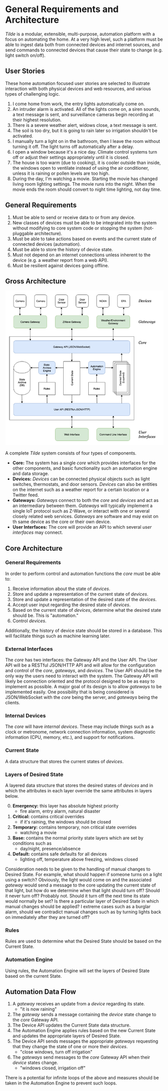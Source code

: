 # General Requirements and Architecture

_Tilde_ is a modular, extensible, multi-purpose, automation platform with a focus on automating the home. At a very high level, such a platform must be able to ingest data both from connected devices and internet sources, and send commands to connected devices that cause their state to change (e.g. light switch on/off).

## User Stories

These home automation focused user stories are selected to illustrate interaction with both physical devices and web resources, and various types of challenging logic. 

1. I come home from work, the entry lights automatically come on.
2. An intruder alarm is activated. All of the lights come on, a siren sounds, a text message is sent, and surveillance cameras begin recording at their highest resolution. 
3. There is a severe weather alert, widows close, a text message is sent. 
4. The soil is too dry, but it is going to rain later so irrigation shouldn't be activated.
5. I manually turn a light on in the bathroom, then I leave the room without turning it off. The light turns off automatically after a delay.
6. I open a window because it's a nice day. Climate control systems turn off or adjust their settings appropriately until it is closed. 
7. The house is too warm (due to cooking), it is cooler outside than inside, the windows open to ventilate instead of using the air conditioner, unless it is raining or pollen levels are too high.
8. During the day, I'm watching a movie. Starting the movie has changed living room lighting settings. The movie runs into the night. When the movie ends the room should convert to night time lighting, not day time. 

## General Requirements

1. Must be able to send or receive data to or from any device.
2. New classes of devices must be able to be integrated into the system without modifying to core system code or stopping the system (hot-pluggable architecture).
3. Must be able to take actions based on events and the current state of connected devices (automation).
4. Must be able to store the history of device state.
5. Must not depend on an internet connections unless inherent to the device (e.g. a weather report from a web API).
6. Must be resilient against devices going offline.

## Gross Architecture

![architecture diagram](https://raw.githubusercontent.com/mikecamilleri/tilde/master/docs/architecture.png)

A complete _Tilde_ system consists of four types of components.

- **Core:** The system has a single _core_ which provides interfaces for the other components, and basic functionality such an automation engine and data storage.
- **Devices:** _Devices_ can be connected physical objects such as light switches, thermostats, and door sensors. _Devices_ can also be entities on the internet such as a weather report for a certain location or a Twitter feed. 
- **Gateways:** _Gateways_ connect to both the _core_ and _devices_ and act as an intermediary between them. _Gateways_ will typically implement a single IoT protocol such as Z-Wave, or interact with one or several closely related web services. _Gateways_ are software and may exist on th same device as the core or their own device.
- **User Interfaces:** The core will provide an API to which several _user interfaces_ may connect.

## Core Architecture

### General Requirements

In order to perform control and automation functions the _core_ must be able to:

1. Receive information about the state of _devices_.
2. Store and update a representation of the current state of _devices_.
3. Store and update a representation of the desired state of the _devices_.
4. Accept user input regarding the desired state of _devices_. 
5. Based on the current state of _devices_, determine what the desired state should be. This is "automation."
6. Control _devices_. 

Additionally, the history of device state should be stored in a database. This will facilitate things such as machine learning later. 

### External Interfaces

The _core_ has two interfaces: the Gateway API and the User API. The User API will be a RESTful JSON/HTTP API and will allow for the configuration and control of the _core_, _gateways_, and _devices_. The User API should be the only way the users need to interact with the system. The Gateway API will likely be connection oriented and the protocol designed to be as easy to implement as possible. A major goal of its design is to allow _gateways_ to be implemented easily. One possibility that is being considered is JSON/WebSocket with the _core_ being the server, and _gateways_ being the clients. 

### Internal Devices

The _core_ will have _internal devices_. These may include things such as a clock or metronome, network connection information, system diagnostic information (CPU, memory, etc.), and support for notifications.

### Current State

A data structure that stores the current states of _devices_.

### Layers of Desired State

A layered data structure that stores the desired states of _devices_ and in which the attributes in each layer override the same attributes in layers below.

0. **Emergency:** this layer has absolute highest priority
    - fire alarm, entry alarm, natural disaster 
1. **Critical:** contains critical overrides
    - if it's raining, the windows should be closed
2. **Temporary:** contains temporary, non critical state overrides 
    - watching a movie
3. **Base:** contains the normal priority state layers which are set by conditions such as
    - day/night, presence/absence
4. **Default:** contains safe defaults for all devices
    - lighting off, temperature above freezing, windows closed

Consideration needs to be given to the handling of manual changes to Desired State. For example, what should happen if someone turns on a light using a switch? Obviously, the light would come on and the associated _gateway_ would send a message to the core updating the current state of that light, but how do we determine when that light should turn off? Should it never turn off? Probably not. Should it turn off the next time its state would normally be set? Is there a particular layer of Desired State in which manual changes should be applied? I extreme cases such as a burglar alarm, should we contradict manual changes such as by turning lights back on immediately after they are turned off? 

### Rules

Rules are used to determine what the Desired State should be based on the Current State. 

### Automation Engine

Using rules, the Automation Engine will set the layers of Desired State based on the current State. 

## Automation Data Flow

1. A _gateway_ receives an update from a _device_ regarding its state. 
    - "it is now raining"
2. The _gateway_ sends a message containing the _device_ state change to the _core_ Gateway API.
3. The Device API updates the Current State data structure.
4. The Automation Engine applies rules based on the new Current State and updates the appropriate layers of Desired State.
5. The Device API sends messages the appropriate _gateways_ requesting that they change the state of one or more their _devices_.
    - "close windows, turn off irrigation"
6. The _gateways_ send messages to the _core_ Gateway API when their _device_ states change.
    - "windows closed, irrigation off"

There is a potential for infinite loops of the above and measures should be taken in the Automation Engine to prevent such loops. 
